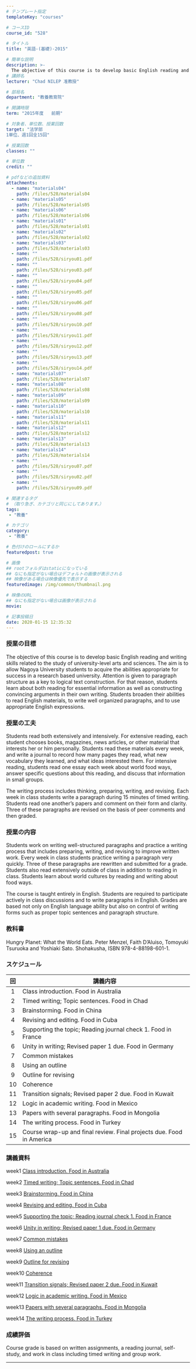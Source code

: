 ```yaml
---
# テンプレート指定
templateKey: "courses"

# コースID
course_id: "528"

# タイトル
title: "英語-(基礎)-2015"

# 簡単な説明
description: >-
  The objective of this course is to develop basic English reading and writing skills related to the study of university-level arts and sciences. The aim is to allow Nagoya University students to acquir ....
# 講師名
lecturer: "Chad NILEP 准教授"

# 部局名
department: "教養教育院"

# 開講時限
term: "2015年度	前期"

# 対象者、単位数、授業回数
target: "法学部
1単位、週1回全15回"

# 授業回数
classes: ""

# 単位数
credit: ""

# pdfなどの追加資料
attachments:
  - name: "materials04" 
    path: /files/528/materials04
  - name: "materials05" 
    path: /files/528/materials05
  - name: "materials06" 
    path: /files/528/materials06
  - name: "materials01" 
    path: /files/528/materials01
  - name: "materials02" 
    path: /files/528/materials02
  - name: "materials03" 
    path: /files/528/materials03
  - name: "" 
    path: /files/528/siryou01.pdf
  - name: "" 
    path: /files/528/siryou03.pdf
  - name: "" 
    path: /files/528/siryou04.pdf
  - name: "" 
    path: /files/528/siryou05.pdf
  - name: "" 
    path: /files/528/siryou06.pdf
  - name: "" 
    path: /files/528/siryou08.pdf
  - name: "" 
    path: /files/528/siryou10.pdf
  - name: "" 
    path: /files/528/siryou11.pdf
  - name: "" 
    path: /files/528/siryou12.pdf
  - name: "" 
    path: /files/528/siryou13.pdf
  - name: "" 
    path: /files/528/siryou14.pdf
  - name: "materials07" 
    path: /files/528/materials07
  - name: "materials08" 
    path: /files/528/materials08
  - name: "materials09" 
    path: /files/528/materials09
  - name: "materials10" 
    path: /files/528/materials10
  - name: "materials11" 
    path: /files/528/materials11
  - name: "materials12" 
    path: /files/528/materials12
  - name: "materials13" 
    path: /files/528/materials13
  - name: "materials14" 
    path: /files/528/materials14
  - name: "" 
    path: /files/528/siryou07.pdf
  - name: "" 
    path: /files/528/siryou02.pdf
  - name: "" 
    path: /files/528/siryou09.pdf

# 関連するタグ
# （取り急ぎ、カテゴリと同じにしてあります。）
tags:
 - "教養"

# カテゴリ
category:
 - "教養"

# 色付けのロールにするか
featuredpost: true

# 画像
## rootフォルダはstaticになっている
## なにも指定がない場合はデフォルトの画像が表示される
## 映像がある場合は映像優先で表示する
featuredimage: /img/common/thumbnail.png

# 映像のURL
## なにも指定がない場合は画像が表示される
movie: 

# 記事投稿日
date: 2020-01-15 12:35:32
---
```


### 授業の目標

The objective of this course is to develop basic English reading and writing skills related to the study of university-level arts and sciences.
The aim is to allow Nagoya University students to acquire the abilities appropriate for success in a research based university.
Attention is given to paragraph structure as a key to logical text construction.
For that reason, students learn about both reading for essential information as well as constructing convincing arguments in their own writing.
Students broaden their abilities to read English materials, to write well organized paragraphs, and to use appropriate English expressions.




### 授業の工夫

Students read both extensively and intensively.
For extensive reading, each student chooses books, magazines, news articles, or other material that interests her or him personally.
Students read these materials every week, and write a journal to record how many pages they read, what new vocabulary they learned, and what ideas interested them.
For intensive reading, students read one essay each week about world food ways, answer specific questions about this reading, and discuss that information in small groups.

The writing process includes thinking, preparing, writing, and revising.
Each week in class students write a paragraph during 15 minutes of timed writing.
Students read one another&rsquo;s papers and comment on their form and clarity.
Three of these paragraphs are revised on the basis of peer comments and then graded.





### 授業の内容

Students work on writing well-structured paragraphs and practice a writing process that includes preparing, writing, and revising to improve written work. Every week in class students practice writing a paragraph very quickly.
Three of these paragraphs are rewritten and submitted for a grade.
Students also read extensively outside of class in addition to reading in class.
Students learn about world cultures by reading and writing about food ways.

The course is taught entirely in English.
Students are required to participate actively in class discussions and to write paragraphs in English.
Grades are based not only on English language ability but also on control of writing forms such as proper topic sentences and paragraph structure.


### 教科書

Hungry Planet: What the World Eats. Peter Menzel, Faith D&rsquo;Aluiso, Tomoyuki Tsuruoka and Yoshiaki Sato. Shohakusha, ISBN 978-4-88198-601-1.



### スケジュール

| 回 | 講義内容                                                             |
|:--:|----------------------------------------------------------------------|
|  1 | Class introduction. Food in Australia                                |
|  2 | Timed writing; Topic sentences. Food in Chad                         |
|  3 | Brainstorming. Food in China                                         |
|  4 | Revising and editing. Food in Cuba                                   |
|  5 | Supporting the topic; Reading journal check 1. Food in France        |
|  6 | Unity in writing; Revised paper 1 due. Food in Germany               |
|  7 | Common mistakes                                                      |
|  8 | Using an outline                                                     |
|  9 | Outline for revising                                                 |
| 10 | Coherence                                                            |
| 11 | Transition signals; Revised paper 2 due. Food in Kuwait              |
| 12 | Logic in academic writing. Food in Mexico                            |
| 13 | Papers with several paragraphs. Food in Mongolia                     |
| 14 | The writing process. Food in Turkey                                  |
| 15 | Course wrap-up and final review. Final projects due. Food in America |




### 講義資料

week1
[Class introduction. Food in Australia](https://ocw.nagoya-u.jp/files/528/siryou01.pdf) 


week2
[Timed writing; Topic sentences. Food in Chad](https://ocw.nagoya-u.jp/files/528/siryou02.pdf) 


week3
[Brainstorming. Food in China](https://ocw.nagoya-u.jp/files/528/siryou03.pdf) 


week4
[Revising and editing. Food in Cuba](https://ocw.nagoya-u.jp/files/528/siryou04.pdf) 


week5
[Supporting the topic; Reading journal check 1. Food in France](https://ocw.nagoya-u.jp/files/528/siryou05.pdf) 


week6
[Unity in writing; Revised paper 1 due. Food in Germany](https://ocw.nagoya-u.jp/files/528/siryou06.pdf) 


week7
[Common mistakes](https://ocw.nagoya-u.jp/files/528/siryou07.pdf) 


week8
[Using an outline](https://ocw.nagoya-u.jp/files/528/siryou08.pdf) 


week9
[Outline for revising](https://ocw.nagoya-u.jp/files/528/siryou09.pdf) 


week10
[Coherence](https://ocw.nagoya-u.jp/files/528/siryou10.pdf) 


week11
[Transition signals; Revised paper 2 due. Food in Kuwait](https://ocw.nagoya-u.jp/files/528/siryou11.pdf) 


week12
[Logic in academic writing. Food in Mexico](https://ocw.nagoya-u.jp/files/528/siryou12.pdf) 


week13
[Papers with several paragraphs. Food in Mongolia](https://ocw.nagoya-u.jp/files/528/siryou13.pdf) 


week14
[The writing process. Food in Turkey](https://ocw.nagoya-u.jp/files/528/siryou14.pdf) 








### 成績評価

Course grade is based on written assignments, a reading journal, self-study, and work in class including timed writing and group work.




-----
